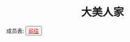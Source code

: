 <html>
	<head>
		<title>dameirenjia</title>
		<style>
		<!--
			.red{color:#FF0000}
		-->
		</style>
	</head>
	<body>
		<h1><center>大美人家</center></h1>
		<div>成员表:
			<button title="go">
				<a href="">
					<span class="red">
						前往
					</span>
				</a>
			</button>
		</div>
	</body>
</html>
